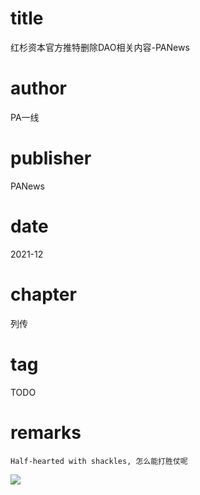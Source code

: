 # title
红杉资本官方推特删除DAO相关内容-PANews

# author
PA一线

# publisher
PANews

# date
2021-12

# chapter
列传

# tag
TODO

# remarks
`Half-hearted with shackles, 怎么能打胜仗呢`

![](imgs/2022-01-31-02-32-11.png)
